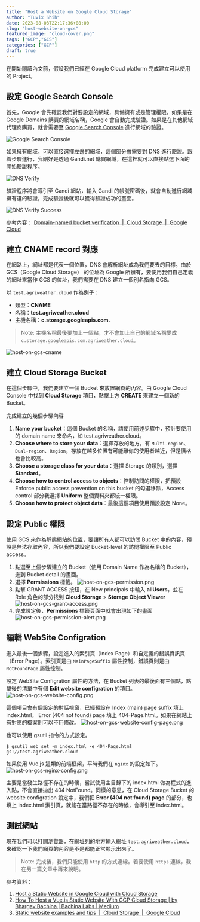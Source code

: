 ```yaml
---
title: "Host a Website on Google Cloud Storage"
author: "Tuvix Shih"
date: 2023-08-03T22:17:36+08:00
slug: "host-website-on-gcs"
featured_image: "cloud-cover.png"
tags: ["GCP","GCS"]
categories: ["GCP"]
draft: true
---
```


在開始閱讀內文前，假設我們已經在 Google Cloud platform 完成建立可以使用的 Project。

## 設定 Google Search Console

首先，Google 會先確認我們對要設定的網域，具備擁有或是管理權限。如果是在 Google Domains 購買的網域名稱，Google 會自動完成驗證。如果是在其他網域代理商購買，就會需要至 [Google Search Console](https://search.google.com/search-console/) 進行網域的驗證。

![Google Search Console](google-search-console.png)

如果擁有網域，可以直接選擇左邊的網域，這個部分會需要對 DNS 進行驗證。跟着步驟進行，我剛好是透過 Gandi.net 購買網域，在這裡就可以直接點選下面的開始驗證程序。

![DNS Verify](google-search-console-dns-verify.png)

驗證程序將會導引至 Gandi 網站，輸入 Gandi 的帳號密碼後，就會自動進行網域擁有選的驗證，完成驗證後就可以獲得驗證成功的畫面。

![DNS Verify Success](google-search-console-verify-success.png)

參考內容：
[Domain-named bucket verification  |  Cloud Storage  |  Google Cloud](https://cloud.google.com/storage/docs/domain-name-verification#verification)

## 建立 CNAME record 對應

在網路上，網址都是代表一個位置，DNS 會解析網址成為我們要去的目標。由於 GCS（Google Cloud Storage） 的位址為 Google 所擁有，要使用我們自己定義的網址來當作 GCS 的位址，我們需要在 DNS 建立一個別名指向 GCS。

以 `test.agriweather.cloud` 作為例子：
- 類型：**CNAME**
- 名稱：**test.agriweather.cloud**
- 主機名稱：**c.storage.googleapis.com.**

>Note:
>主機名稱最後要加上一個點，才不會加上自己的網域名稱變成 `c.storage.googleapis.com.agriweather.cloud`。

![host-on-gcs-cname](host-on-gcs-cname.png)

## 建立 Cloud Storage Bucket

在這個步驟中，我們要建立一個 Bucket 來放置網頁的內容。由 Google Cloud Console 中找到 **Cloud Storage** 項目，點擊上方 **CREATE** 來建立一個新的 Bucket。

完成建立的幾個步驟內容
1. **Name your bucket**：這個 Bucket 的名稱，請使用前述步驟中，預計要使用的 domain name 來命名，如 test.agriweather.cloud。
2. **Choose where to store your data**：選擇存放的地方，有 `Multi-region`、`Dual-region`、`Region`，存放在越多位置有可能離你的使用者越近，但是價格也會比較高。
3. **Choose a storage class for your data**：選擇 Storage 的類別，選擇 **Standard**。
4. **Choose how to control access to objects**：控制訪問的權限，把預設 Enforce public access prevention on this bucket 的勾選移除，Access control 部分我選擇 **Uniform** 整個資料夾都統一權限。
5. **Choose how to protect object data**：最後這個項目使用預設設定 None。

## 設定 Public 權限

使用 GCS 來作為靜態網站的位置，要讓所有人都可以訪問 Bucket 中的內容，預設是無法存取內容，所以我們要設定 Bucket-level 的訪問權限至 Public access。

1. 點選至上個步驟建立的 Bucket（使用 Domain Name 作為名稱的 Bucket），進到 Bucket detail 的畫面。
2. 選擇 **Permissions** 標籤。
    ![host-on-gcs-permission.png](host-on-gcs-permission.png)
3. 點擊 GRANT ACCESS 按鈕，在 New principals 中輸入 **allUsers**，並在 Role 角色的部分找到 **Cloud Storage** > **Storage Object Viewer**
    ![host-on-gcs-grant-access.png](host-on-gcs-grant-access.png)
4. 完成設定後，**Permissions** 標籤頁面中就會出現如下的畫面
    ![host-on-gcs-permission-alert.png](host-on-gcs-permission-alert.png)

## 編輯 WebSite Configration

進入最後一個步驟，設定進入的索引頁（index Page）和自定義的錯誤資訊頁（Error Page）。索引頁是由 `MainPageSuffix` 屬性控制，錯誤頁則是由 `NotFoundPage` 屬性控制。

設定 WebSite Configration 屬性的方法，在 Bucket 列表的最後面有三個點，點擊後的清單中有個 **Edit website configration** 的項目。
![host-on-gcs-website-config.png](host-on-gcs-website-config.png)

這個項目會有個設定的對話視窗，已經預設在 Index (main) page suffix 填上 index.html， Error (404 not found) page 填上 404-Page.html。如果在網站上有對應的檔案則可以不用修改。
![host-on-gcs-website-config-page.png](host-on-gcs-website-config-page.png)

也可以使用 gsutil 指令的方式設定。
```shell
$ gsutil web set -m index.html -e 404-Page.html gs://test.agriweather.cloud
```

如果使用 Vue.js 這類的前端框架，平時我們在 `nginx` 的設定如下。
![host-on-gcs-nginx-config.png](host-on-gcs-nginx-config.png)

主要是當發生路徑不存在的時候，嘗試使用主目錄下的 index.html 做為程式的進入點，不會直接拋出 404 NotFound。同樣的意思，在 Cloud Storage Bucket 的 website configration 設定中，我們把 **Error (404 not found) page** 的部分，也填上 index.html 索引頁，就能在當路徑不存在的時候，會導引至 index.html。

## 測試網站

現在我們可以打開瀏覽器，在網址列的地方輸入網址 `test.agriweather.cloud`，來確認一下我們網頁的內容是不是都能正常顯示出來了。

> Note:
> 完成後，我們只能使用 `http` 的方式連線。若要使用 `https` 連線，我在另一篇文章中再來說明。

參考資料：
1. [Host a Static Website in Google Cloud with Cloud Storage](https://codelabs.developers.google.com/codelabs/cloud-webapp-hosting-gcs#1)
3. [How To Host a Vue.js Static Website With GCP Cloud Storage | by Bhargav Bachina | Bachina Labs | Medium](https://medium.com/bb-tutorials-and-thoughts/how-to-host-a-vue-js-static-website-with-gcp-cloud-storage-b8e87b89e4de)
4. [Static website examples and tips  |  Cloud Storage  |  Google Cloud](https://cloud.google.com/storage/docs/static-website#examples)
